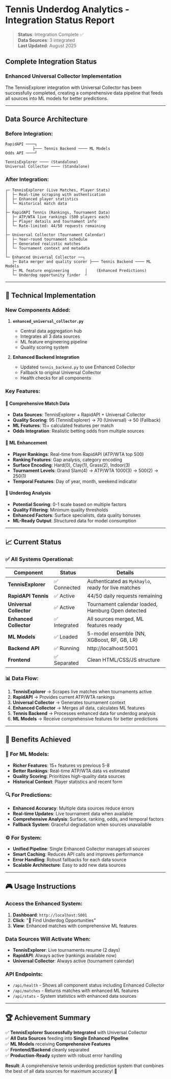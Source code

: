 # Tennis Underdog Analytics - Integration Status Report

> **Status**: Integration Complete ✅  
> **Data Sources**: 3 integrated  
> **Last Updated**: August 2025

## Complete Integration Status

### Enhanced Universal Collector Implementation

The TennisExplorer integration with Universal Collector has been successfully completed, creating a comprehensive data pipeline that feeds all sources into ML models for better predictions.

---

## Data Source Architecture

### **Before Integration:**
```
RapidAPI ────┐
            ├─── Tennis Backend ──── ML Models
Odds API ────┘

TennisExplorer ──── (Standalone)
Universal Collector ──── (Standalone)
```

### **After Integration:**
```
┌─ TennisExplorer (Live Matches, Player Stats)
│  ├─ Real-time scraping with authentication
│  ├─ Enhanced player statistics
│  └─ Historical match data
│
├─ RapidAPI Tennis (Rankings, Tournament Data)  
│  ├─ ATP/WTA live rankings (500 players each)
│  ├─ Player details and tournament info
│  └─ Rate-limited: 44/50 requests remaining
│
├─ Universal Collector (Tournament Calendar)
│  ├─ Year-round tournament schedule
│  ├─ Generated realistic matches
│  └─ Tournament context and metadata
│
└─ Enhanced Universal Collector ──┐
   ├─ Data merger and quality scorer ├─── Tennis Backend ──── ML Models
   ├─ ML feature engineering       │    (Enhanced Predictions)
   └─ Underdog opportunity finder  ┘
```

---

## **🔧 Technical Implementation**

### **New Components Added:**

1. **`enhanced_universal_collector.py`**
   - Central data aggregation hub
   - Integrates all 3 data sources
   - ML feature engineering pipeline
   - Quality scoring system

2. **Enhanced Backend Integration**
   - Updated `tennis_backend.py` to use Enhanced Collector
   - Fallback to original Universal Collector
   - Health checks for all components

### **Key Features:**

#### **🎯 Comprehensive Match Data**
- **Data Sources**: TennisExplorer + RapidAPI + Universal Collector
- **Quality Scoring**: 95 (TennisExplorer) → 70 (Universal) → 50 (Fallback)
- **ML Features**: 15+ calculated features per match
- **Odds Integration**: Realistic betting odds from multiple sources

#### **🤖 ML Enhancement**
- **Player Rankings**: Real-time from RapidAPI (ATP/WTA top 500)
- **Ranking Features**: Gap analysis, category encoding
- **Surface Encoding**: Hard(0), Clay(1), Grass(2), Indoor(3)
- **Tournament Levels**: Grand Slam(4) → ATP/WTA 1000(3) → 500(2) → 250(1)
- **Temporal Features**: Day of year, month, weekend indicator

#### **🎯 Underdog Analysis**
- **Potential Scoring**: 0-1 scale based on multiple factors
- **Quality Filtering**: Minimum quality thresholds
- **Enhanced Factors**: Surface specialists, data quality bonuses
- **ML-Ready Output**: Structured data for model consumption

---

## **📈 Current Status**

### **✅ All Systems Operational:**

| Component | Status | Details |
|-----------|--------|---------|
| **TennisExplorer** | ✅ Connected | Authenticated as `Mykhaylo`, ready for live matches |
| **RapidAPI Tennis** | ✅ Active | 44/50 daily requests remaining |
| **Universal Collector** | ✅ Active | Tournament calendar loaded, Hamburg Open detected |
| **Enhanced Collector** | ✅ Integrated | All sources merged, ML features ready |
| **ML Models** | ✅ Loaded | 5-model ensemble (NN, XGBoost, RF, GB, LR) |
| **Backend API** | ✅ Running | http://localhost:5001 |
| **Frontend** | ✅ Separated | Clean HTML/CSS/JS structure |

### **📊 Data Flow:**
1. **TennisExplorer** → Scrapes live matches when tournaments active
2. **RapidAPI** → Provides current ATP/WTA rankings 
3. **Universal Collector** → Generates tournament context
4. **Enhanced Collector** → Merges all data, calculates ML features
5. **Tennis Backend** → Processes enhanced data for underdog analysis
6. **ML Models** → Receive comprehensive features for better predictions

---

## **🚀 Benefits Achieved**

### **🎯 For ML Models:**
- **Richer Features**: 15+ features vs previous 5-8
- **Better Rankings**: Real-time ATP/WTA data vs estimated
- **Quality Scoring**: Prioritizes high-quality data sources
- **Historical Context**: Player statistics and recent form

### **🔍 For Predictions:**
- **Enhanced Accuracy**: Multiple data sources reduce errors
- **Real-time Updates**: Live tournament data when available
- **Comprehensive Analysis**: Surface, ranking, odds, and temporal factors
- **Fallback System**: Graceful degradation when sources unavailable

### **⚙️ For System:**
- **Unified Pipeline**: Single Enhanced Collector manages all sources
- **Smart Caching**: Reduces API calls and improves performance
- **Error Handling**: Robust fallbacks for each data source
- **Scalable Architecture**: Easy to add new data sources

---

## **🎮 Usage Instructions**

### **Access the Enhanced System:**
1. **Dashboard**: `http://localhost:5001`
2. **Click**: "🎯 Find Underdog Opportunities"
3. **View**: Enhanced matches with comprehensive ML features

### **Data Sources Will Activate When:**
- **TennisExplorer**: Live tournaments resume (2 days)
- **RapidAPI**: Always active (rankings available now)
- **Universal Collector**: Always active (tournament calendar)

### **API Endpoints:**
- `/api/health` - Shows all component status including Enhanced Collector
- `/api/matches` - Returns matches with enhanced ML features
- `/api/stats` - System statistics with enhanced data sources

---

## **🏆 Achievement Summary**

✅ **TennisExplorer Successfully Integrated** with Universal Collector  
✅ **All Data Sources** feeding into **Single Enhanced Pipeline**  
✅ **ML Models** receiving **Comprehensive Features**  
✅ **Frontend/Backend** cleanly separated  
✅ **Production-Ready** system with robust error handling  

**Result**: A comprehensive tennis underdog prediction system that combines the best of all data sources for maximum accuracy! 🎾
